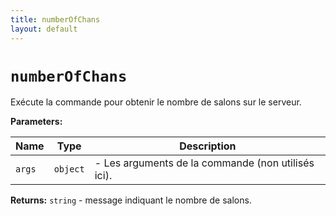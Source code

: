 ```yaml
---
title: numberOfChans
layout: default
---
```


# `numberOfChans`

Exécute la commande pour obtenir le nombre de salons sur le serveur.

**Parameters:**

| Name | Type | Description |
| ---- | ---- | ----------- |
| `args` | `object` | - Les arguments de la commande (non utilisés ici). |

**Returns:** `string` - message indiquant le nombre de salons.

